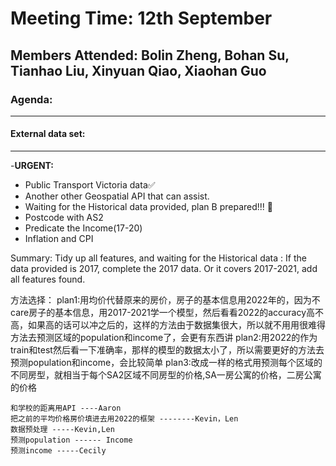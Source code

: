 # Meeting Time: 12th September

## Members Attended: **Bolin Zheng, Bohan Su, Tianhao Liu, Xinyuan Qiao, Xiaohan Guo**

### Agenda:


---

#### **External data set:**


---

-**URGENT:**

- Public Transport Victoria data✅
- Another other Geospatial API that can assist.
- Waiting for the Historical data provided, plan B prepared!!! 👀️
- Postcode with AS2
- Predicate the Income(17-20)
- Inflation and CPI

Summary: Tidy up all features, and waiting for the Historical data : If the data provided is 2017, complete the 2017 data. Or it covers 2017-2021, add all features found.

方法选择：
plan1:用均价代替原来的房价，房子的基本信息用2022年的，因为不care房子的基本信息，用2017-2021学一个模型，然后看看2022的accuracy高不高，如果高的话可以冲之后的，这样的方法由于数据集很大，所以就不用用很难得方法去预测区域的population和income了，会更有东西讲
plan2:用2022的作为train和test然后看一下准确率，那样的模型的数据太小了，所以需要更好的方法去预测population和income，会比较简单
plan3:改成一样的格式用预测每个区域的不同房型，就相当于每个SA2区域不同房型的价格,SA一房公寓的价格，二房公寓的价格
```
和学校的距离用API ----Aaron
把之前的平均价格房价填进去用2022的框架 --------Kevin，Len
数据预处理 -----Kevin,Len
预测population ------ Income
预测income -----Cecily
```
